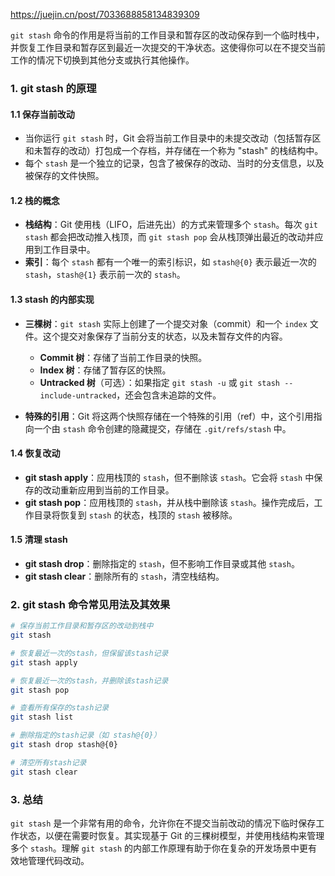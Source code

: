  https://juejin.cn/post/7033688858134839309

`git stash` 命令的作用是将当前的工作目录和暂存区的改动保存到一个临时栈中，并恢复工作目录和暂存区到最近一次提交的干净状态。这使得你可以在不提交当前工作的情况下切换到其他分支或执行其他操作。

### 1. **git stash 的原理**

#### 1.1 **保存当前改动**

- 当你运行 `git stash` 时，Git 会将当前工作目录中的未提交改动（包括暂存区和未暂存的改动）打包成一个存档，并存储在一个称为 "stash" 的栈结构中。
- 每个 `stash` 是一个独立的记录，包含了被保存的改动、当时的分支信息，以及被保存的文件快照。

#### 1.2 **栈的概念**

- **栈结构**：Git 使用栈（LIFO，后进先出）的方式来管理多个 `stash`。每次 `git stash` 都会把改动推入栈顶，而 `git stash pop` 会从栈顶弹出最近的改动并应用到工作目录中。
- **索引**：每个 `stash` 都有一个唯一的索引标识，如 `stash@{0}` 表示最近一次的 `stash`，`stash@{1}` 表示前一次的 `stash`。

#### 1.3 **stash 的内部实现**

- **三棵树**：`git stash` 实际上创建了一个提交对象（commit）和一个 `index` 文件。这个提交对象保存了当前分支的状态，以及未暂存文件的内容。
  - **Commit 树**：存储了当前工作目录的快照。
  - **Index 树**：存储了暂存区的快照。
  - **Untracked 树**（可选）：如果指定 `git stash -u` 或 `git stash --include-untracked`，还会包含未追踪的文件。

- **特殊的引用**：Git 将这两个快照存储在一个特殊的引用（ref）中，这个引用指向一个由 `stash` 命令创建的隐藏提交，存储在 `.git/refs/stash` 中。

#### 1.4 **恢复改动**

- **git stash apply**：应用栈顶的 `stash`，但不删除该 `stash`。它会将 `stash` 中保存的改动重新应用到当前的工作目录。
- **git stash pop**：应用栈顶的 `stash`，并从栈中删除该 `stash`。操作完成后，工作目录将恢复到 `stash` 的状态，栈顶的 `stash` 被移除。

#### 1.5 **清理 stash**

- **git stash drop**：删除指定的 `stash`，但不影响工作目录或其他 `stash`。
- **git stash clear**：删除所有的 `stash`，清空栈结构。

### 2. **git stash 命令常见用法及其效果**

```bash
# 保存当前工作目录和暂存区的改动到栈中
git stash

# 恢复最近一次的stash，但保留该stash记录
git stash apply

# 恢复最近一次的stash，并删除该stash记录
git stash pop

# 查看所有保存的stash记录
git stash list

# 删除指定的stash记录（如 stash@{0}）
git stash drop stash@{0}

# 清空所有stash记录
git stash clear
```

### 3. **总结**

`git stash` 是一个非常有用的命令，允许你在不提交当前改动的情况下临时保存工作状态，以便在需要时恢复。其实现基于 Git 的三棵树模型，并使用栈结构来管理多个 `stash`。理解 `git stash` 的内部工作原理有助于你在复杂的开发场景中更有效地管理代码改动。
